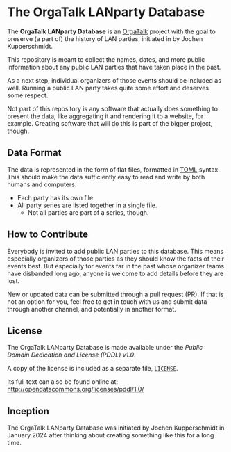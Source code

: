 # The OrgaTalk LANparty Database

The **OrgaTalk LANparty Database** is an
[OrgaTalk](https://www.orgatalk.de/board/) project with the goal to
preserve (a part of) the history of LAN parties, initiated in by Jochen
Kupperschmidt.

This repository is meant to collect the names, dates, and more public
information about any public LAN parties that have taken place in the
past.

As a next step, individual organizers of those events should be included
as well. Running a public LAN party takes quite some effort and deserves
some respect.

Not part of this repository is any software that actually does something
to present the data, like aggregating it and rendering it to a website,
for example. Creating software that will do this is part of the bigger
project, though.


## Data Format

The data is represented in the form of flat files, formatted in
[TOML](https://toml.io/) syntax. This should make the data sufficiently
easy to read and write by both humans and computers.

* Each party has its own file.
* All party series are listed together in a single file.
  * Not all parties are part of a series, though.


## How to Contribute

Everybody is invited to add public LAN parties to this database. This
means especially organizers of those parties as they should know the
facts of their events best. But especially for events far in the past
whose organizer teams have disbanded long ago, anyone is welcome to add
details before they are lost.

New or updated data can be submitted through a pull request (PR). If
that is not an option for you, feel free to get in touch with us and
submit data through another channel, and potentially in another format.


## License

The OrgaTalk LANparty Database is made available under the *Public
Domain Dedication and License (PDDL) v1.0*.

A copy of the license is included as a separate file,
[`LICENSE`](./LICENSE).

Its full text can also be found online at:
http://opendatacommons.org/licenses/pddl/1.0/


## Inception

The OrgaTalk LANparty Database was initiated by Jochen Kupperschmidt in
January 2024 after thinking about creating something like this for a
long time.
